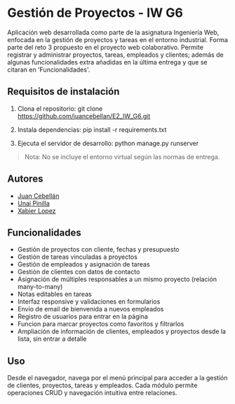 # Gestión de Proyectos - IW G6

Aplicación web desarrollada como parte de la asignatura Ingeniería Web, enfocada en la gestión de proyectos y tareas en el entorno industrial. Forma parte del reto 3 propuesto en el proyecto web colaborativo. Permite registrar y administrar proyectos, tareas, empleados y clientes; además de algunas funcionalidades extra añadidas en la última entrega y que se citaran en 'Funcionalidades'.

## Requisitos de instalación

1. Clona el repositorio:
   git clone https://github.com/juancebellan/E2_IW_G6.git

2. Instala dependencias:
   pip install -r requirements.txt

3. Ejecuta el servidor de desarrollo:
   python manage.py runserver

> Nota: No se incluye el entorno virtual según las normas de entrega.

## Autores

- [Juan Cebellán](https://www.github.com/juancebellan)
- [Unai Pinilla](https://www.github.com/unaipini)
- [Xabier Lopez](https://www.github.com/Xabierlb)

## Funcionalidades

- Gestión de proyectos con cliente, fechas y presupuesto
- Gestión de tareas vinculadas a proyectos
- Gestión de empleados y asignación de tareas
- Gestión de clientes con datos de contacto
- Asignación de múltiples responsables a un mismo proyecto (relación many-to-many)
- Notas editables en tareas
- Interfaz responsive y validaciones en formularios
- Envio de email de bienvenida a nuevos empleados
- Registro de usuarios para entrar en la página
- Funcion para marcar proyectos como favoritos y filtrarlos
- Ampliación de información de clientes, empleados y proyectos desde la lista, sin entrar a detalle

## Uso

Desde el navegador, navega por el menú principal para acceder a la gestión de clientes, proyectos, tareas y empleados. Cada módulo permite operaciones CRUD y navegación intuitiva entre relaciones.
